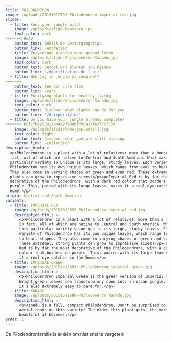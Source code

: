 ```yaml
---
title: PHILODENDRON
image: /uploads/20151012592-Philodendron imperial red.jpg
slider:
  - title: Keep your jungle wild!
    image: /uploads/slide-Monstera.jpg
    text_color: dark
<<<<<<< HEAD
    button_text: Bekijk de verzorgingstips
    button_link: /entretien
  - title: Zuiverende planten voor gezond leven
    image: /uploads/slide-Philodendron-Xanadu.jpg
    text_color: dark
    button_text: Ontdek wat planten jou bieden
    button_link: '/#purification-de-l-air'
  - title: Heb jij je jungle al compleet?
=======
    button_text: See our care tips
    button_link: /care
  - title: Purifying plants for healthy living
    image: /uploads/slide-Philodendron-Xanadu.jpg
    text_color: dark
    button_text: Discover what plants can do for you
    button_link: '/#airpurifying'
  - title: Do you have your jungle already complete?
>>>>>>> b0f1fbe285412b04a9fb94bfd58a17fa27cc715d
    image: /uploads/sliderhome-jmplants-1.jpg
    text_color: light
    button_text: Discover what you are still missing
    button_link: /collection
description_html: >-
  <p>Philodendron is a plant with a lot of relatives: more than a hundred, in
  fact, all of which are native to Central and South America. What makes this
  particular variety so unique is its large, sturdy leaves. Each variety of
  Philodendron has its own unique leaves, which range from oval to heart-shaped.
  They also come in varying shades of green and even red. These extremely strong
  plants can grow to impressive sizes!</p><p>Imperial Red is by far the most
  decorative of the Philodendrons, with a dark red colour that borders on
  purple. This, paired with its large leaves, makes it a real eye-catcher in the
  home.</p>
origin: Central and South America
variants:
  - title: IMPERIAL RED
    image: /uploads/20151012592-Philodendron imperial red.jpg
    description_html: >-
      <p>Philodendron is a plant with a lot of relatives: more than a hundred,
      in fact, all of which are native to Central and South America. What makes
      this particular variety so unique is its large, sturdy leaves. Each
      variety of Philodendron has its own unique leaves, which range from oval
      to heart-shaped. They also come in varying shades of green and even red.
      These extremely strong plants can grow to impressive sizes!</p><p>Imperial
      Red is by far the most decorative of the Philodendrons, with a dark red
      colour that borders on purple. This, paired with its large leaves, makes
      it a real eye-catcher in the home.</p>
  - title: IMPERIAL GREEN
    image: /uploads/20151012583- Philodendron imperial green.jpg
    description_html: >-
      <p>Philodendron Imperial Green is the green version of Imperial Red. The
      bright green leaves can transform any room into an urban jungle. Bonus:
      it's also extremely easy to care for.</p>
  - title: XANADU
    image: /uploads/20151012600-Philodendron Xanadu.jpg
    description_html: >-
      <p>Xanadu is a full, compact Philodendron. Don't be surprised to find
      aerial roots on this variety! The older this plant gets, the more
      beautiful it becomes.</p>
order: 1
---
```



De Pilodendronfamilie is er één om niet snel te vergeten!